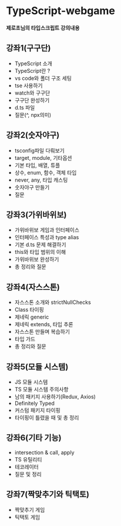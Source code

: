 # TypeScript-webgame
**제로초님의 타입스크립트 강의내용**

## 강좌1(구구단)
 - TypeScript 소개
 - TypeScript란 ?
 - vs code와 폴더 구조 세팅
 - tse 사용하기
 - watch와 구구단
 - 구구단 완성하기
 - d.ts 파일
 - 질문(^, npx의미)
  
## 강좌2(숫자야구)

  - tsconfig파일 다뤄보기
  - target, module, 기타옵션
  - 기본 타입, 배열, 튜플
  - 상수, enum, 함수, 객체 타입
  - never, any, 타입 캐스팅
  - 숫자야구 만들기
  - 질문

## 강좌3(가위바위보)

  - 가위바위보 게임과 인터페이스
  - 인터페이스 특성과 type alias
  - 기본 d.ts 문제 해결하기
  - this와 타입 범위의 이해
  - 가위바위보 완성하기
  - 총 정리와 질문

## 강좌4(자스스톤)

  - 자스스톤 소개와 strictNullChecks
  - Class 타이핑
  - 제네릭 generic
  - 제네릭 extends, 타입 추론
  - 자스스톤 만들며 복습하기
  - 타입 가드
  - 총 정리와 질문

## 강좌5(모듈 시스템)

  - JS 모듈 시스템
  - TS 모듈 시스템 주의사항
  - 남의 패키지 사용하기(Redux, Axios)
  - Definitely Typed
  - 커스텀 패키지 타이핑
  - 타이핑이 틀렸을 때 및 총 정리

## 강좌6(기타 기능)

  - intersection & call, apply
  - TS 유틸리티
  - 테코레이터
  - 질문 및 정리

## 강좌7(짝맞추기와 틱택토)

  - 짝맞추기 게임
  - 틱택토 게임



